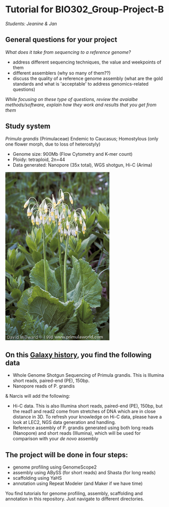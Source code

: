 # Tutorial for BIO302_Group-Project-B

*Students: Jeanine & Jan*

## General questions for your project
*What does it take from sequencing to a reference genome?* 
- address different sequencing techniques, the value and weekpoints of them 
- different assemblers (why so many of them??)
- discuss the quality of a reference genome assembly (what are the gold standards and what is 'acceptable' to address genomics-related questions)

*While focusing on these type of questions, review the avaialbe methods/software, explain how they work and results that you get from them* 

## Study system
*Primula grandis* (Primulaceae)
Endemic to Caucasus; Homostylous (only one flower morph, due to loss of heterostyly)

- Genome size: 900Mb (Flow Cytometry and K-mer count)
- Ploidy: tetraploid, 2n=44
- Data generated: Nanopore (35x total), WGS shotgun, Hi-C (Arima)

![Primula grandis][Pgrandis_NY]

[Pgrandis_NY]: ./Pgrandis.png


## On this [Galaxy history](https://usegalaxy.eu/u/naryou/h/bio302genome-assembly-b), you find the following data

- Whole  Genome Shotgun Sequencing of Primula grandis. This is Illumina short reads, paired-end (PE), 150bp.
- Nanopore reads of P. grandis

& Narcis will add the following:

- Hi-C data. This is also Illumina short reads, paired-end (PE), 150bp, but the read1 and read2 come from stretches of DNA which are in close distance in 3D. 
To refresh your knowledge on Hi-C data, please have a look at LEC2, NGS data generation and handling.
- Reference assembly of P. grandis generated using both long reads (Nanopore) and short reads (Illumina), which will be used for comparison with your *de novo* assembly

## The project will be done in four steps:
- genome profiling using GenomeScope2
- assembly using ABySS (for short reads) and Shasta (for long reads)
- scaffolding using YaHS
- annotation using Repeat Modeler (and Maker if we have time)

You find tutorials for genome profiling, assembly, scaffolding and annotation in this repository. Just navigate to different directories.

